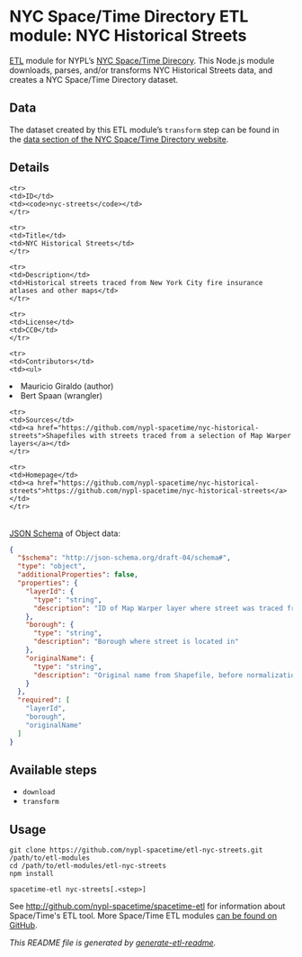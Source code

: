 # NYC Space/Time Directory ETL module: NYC Historical Streets

[ETL](https://en.wikipedia.org/wiki/Extract,_transform,_load) module for NYPL’s [NYC Space/Time Direcory](http://spacetime.nypl.org/). This Node.js module downloads, parses, and/or transforms NYC Historical Streets data, and creates a NYC Space/Time Directory dataset.


## Data

The dataset created by this ETL module’s `transform` step can be found in the [data section of the NYC Space/Time Directory website](http://spacetime.nypl.org/#data-nyc-streets).

## Details

<table>
<tbody>

    <tr>
    <td>ID</td>
    <td><code>nyc-streets</code></td>
    </tr>

    <tr>
    <td>Title</td>
    <td>NYC Historical Streets</td>
    </tr>

    <tr>
    <td>Description</td>
    <td>Historical streets traced from New York City fire insurance atlases and other maps</td>
    </tr>

    <tr>
    <td>License</td>
    <td>CC0</td>
    </tr>

    <tr>
    <td>Contributors</td>
    <td><ul>
<li>Mauricio Giraldo (author)</li>
<li>Bert Spaan (wrangler)</li></ul>
</td>
    </tr>

    <tr>
    <td>Sources</td>
    <td><a href="https://github.com/nypl-spacetime/nyc-historical-streets">Shapefiles with streets traced from a selection of Map Warper layers</a></td>
    </tr>

    <tr>
    <td>Homepage</td>
    <td><a href="https://github.com/nypl-spacetime/nyc-historical-streets">https://github.com/nypl-spacetime/nyc-historical-streets</a></td>
    </tr>
</tbody>
</table>

[JSON Schema](http://json-schema.org/) of Object data:

```json
{
  "$schema": "http://json-schema.org/draft-04/schema#",
  "type": "object",
  "additionalProperties": false,
  "properties": {
    "layerId": {
      "type": "string",
      "description": "ID of Map Warper layer where street was traced from"
    },
    "borough": {
      "type": "string",
      "description": "Borough where street is located in"
    },
    "originalName": {
      "type": "string",
      "description": "Original name from Shapefile, before normalization"
    }
  },
  "required": [
    "layerId",
    "borough",
    "originalName"
  ]
}
```

## Available steps

  - `download`
  - `transform`

## Usage

```
git clone https://github.com/nypl-spacetime/etl-nyc-streets.git /path/to/etl-modules
cd /path/to/etl-modules/etl-nyc-streets
npm install

spacetime-etl nyc-streets[.<step>]
```

See http://github.com/nypl-spacetime/spacetime-etl for information about Space/Time's ETL tool. More Space/Time ETL modules [can be found on GitHub](https://github.com/search?utf8=%E2%9C%93&q=org%3Anypl-spacetime+etl-&type=Repositories&ref=advsearch&l=&l=).

_This README file is generated by [generate-etl-readme](https://github.com/nypl-spacetime/generate-etl-readme)._
